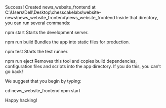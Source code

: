 Success! Created news_website_frontend at C:\Users\Dell\Desktop\chesscakelabs\website-news\news_website_frontend\news_website_frontend
Inside that directory, you can run several commands:

  npm start
    Starts the development server.

  npm run build
    Bundles the app into static files for production.

  npm test
    Starts the test runner.

  npm run eject
    Removes this tool and copies build dependencies, configuration files
    and scripts into the app directory. If you do this, you can’t go back!

We suggest that you begin by typing:

  cd news_website_frontend
  npm start

Happy hacking!